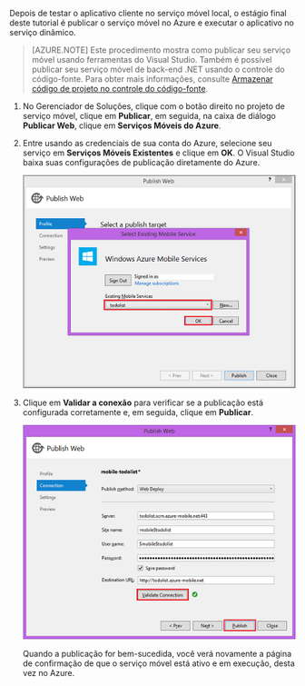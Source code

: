﻿

Depois de testar o aplicativo cliente no serviço móvel local, o estágio final deste tutorial é publicar o serviço móvel no Azure e executar o aplicativo no serviço dinâmico.

>[AZURE.NOTE] Este procedimento mostra como publicar seu serviço móvel usando ferramentas do Visual Studio. Também é possível publicar seu serviço móvel de back-end .NET usando o controle do código-fonte. Para obter mais informações, consulte [Armazenar código de projeto no controle do código-fonte](../articles/mobile-services-dotnet-backend-store-code-source-control.md).

1. No Gerenciador de Soluções, clique com o botão direito no projeto de serviço móvel, clique em **Publicar**, em seguida, na caixa de diálogo **Publicar Web**, clique em **Serviços Móveis do Azure**.

2. Entre usando as credenciais de sua conta do Azure, selecione seu serviço em **Serviços Móveis Existentes** e clique em **OK**. O Visual Studio baixa suas configurações de publicação diretamente do Azure.

	![](./media/mobile-services-dotnet-backend-publish-service/mobile-quickstart-publish-select-service.png)

3. Clique em **Validar a conexão** para verificar se a publicação está configurada corretamente e, em seguida, clique em **Publicar**.

	![](./media/mobile-services-dotnet-backend-publish-service/mobile-quickstart-publish-2.png)

	Quando a publicação for bem-sucedida, você verá novamente a página de confirmação de que o serviço móvel está ativo e em execução, desta vez no Azure.

<!--HONumber=52--> 
